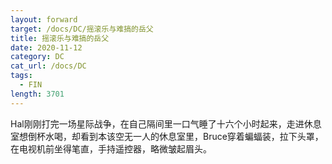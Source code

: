 ```yaml
---
layout: forward
target: /docs/DC/摇滚乐与难搞的岳父
title: 摇滚乐与难搞的岳父
date: 2020-11-12
category: DC
cat_url: /docs/DC
tags: 
  - FIN
length: 3701
---
```


Hal刚刚打完一场星际战争，在自己隔间里一口气睡了十六个小时起来，走进休息室想倒杯水喝，却看到本该空无一人的休息室里，Bruce穿着蝙蝠装，拉下头罩，在电视机前坐得笔直，手持遥控器，略微皱起眉头。

